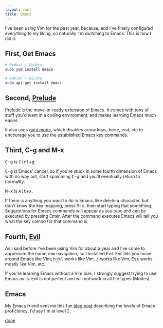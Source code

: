 ```yaml
---
layout: post
title: Emacs
---
```


I've been using Vim for the past year, because, and I've finally configured everything to my liking, so naturally I'm switching to Emacs.  This is how I did it.

## First, Get Emacs

```bash
# Redhat / Fedora
sudo yum install emacs

# Debian / Ubuntu
sudo apt-get install emacs
```

## Second, [Prelude](http://batsov.com/prelude/)

Prelude is the move-in-ready extension of Emacs.  It comes with tons of stuff you'd want in a coding environment, and makes learning Emacs much easier.

It also uses [guru mode](https://github.com/bbatsov/guru-mode), which disables arrow keys, <kbd>home</kbd>, <kbd>end</kbd>, etc to encourage you to use the established Emacs key commands.

## Third, C-g and M-x

<kbd>C-g</kbd> is <kbd>Ctrl</kbd>+<kbd>g</kbd>.

<kbd>C-g</kbd> is Emacs' cancel, so if you're stuck in some fourth dimension of Emacs with no way out, start spamming <kbd>C-g</kbd> and you'll eventually return to normality.

<kbd>M-x</kbd> is <kbd>Alt</kbd>+<kbd>x</kbd>.

If there is anything you want to do in Emacs, like delete a character, but don't know the key mapping, press <kbd>M-x</kbd>, then start typing that something.  Suggestions for Emacs commands will appear as you type and can be executed by pressing Enter.  After the command executes Emacs will tell you what the key combo for that command is.

## Fourth, [Evil](https://gitorious.org/evil/pages/Home)

As I said before I've been using Vim for about a year and I've come to appreciate the home row navigation, so I installed Evil.  Evil lets you move around Emacs like Vim;  <kbd>h</kbd><kbd>j</kbd><kbd>k</kbd><kbd>l</kbd> works like Vim, <kbd>/</kbd> works like Vim, <kbd>Esc</kbd> works mostly like Vim, etc.

If you're learning Emacs without a Vim bias, I strongly suggest trying to use Emacs as is.  Evil is not perfect and will not work in all file types (Modes).

## Emacs

My Emacs friend sent me this fun [blog post](http://blog.vivekhaldar.com/post/3996068979/the-levels-of-emacs-proficiency) describing the levels of Emacs proficiency.  I'd say I'm at level 2.


[done](http://xkcd.com/378/)
